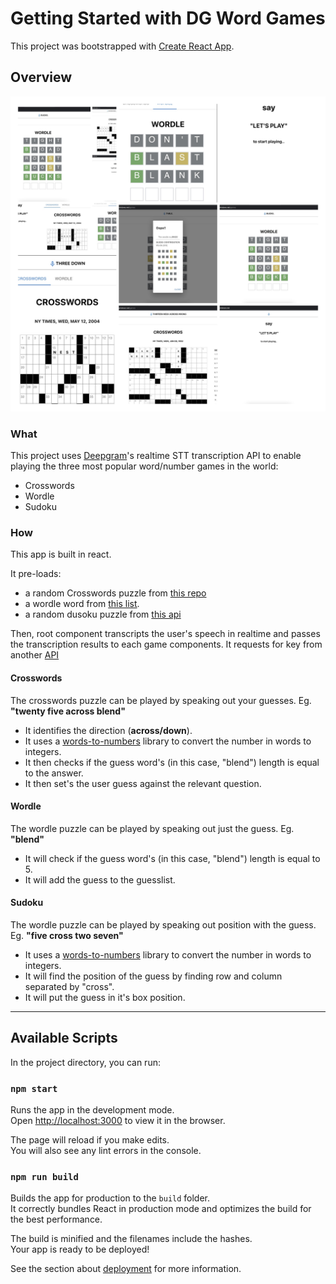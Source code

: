 # Getting Started with DG Word Games

This project was bootstrapped with [Create React App](https://github.com/facebook/create-react-app).

## Overview

![Banner](public/collage.jpg)

### What

This project uses [Deepgram](https://deepgram.com/)'s realtime STT transcription API to enable playing the three most popular word/number games in the world:

- Crosswords
- Wordle
- Sudoku

### How

This app is built in react.

It pre-loads:
- a random Crosswords puzzle from [this repo](https://github.com/doshea/nyt_crosswords/)
- a wordle word from [this list](src/store/constants/wordleWords.js).
- a random dusoku puzzle from [this api](https://github.com/bertoort/sugoku)

Then, root component transcripts the user's speech in realtime and passes the transcription results to each game components. It requests for key from another [API](https://github.com/sharmavikashkr/dgwordgames-api)

#### Crosswords
The crosswords puzzle can be played by speaking out your guesses.
Eg. **"twenty five across blend"**
- It identifies the direction (__across/down__).
- It uses a [words-to-numbers](https://www.npmjs.com/package/words-to-numbers) library to convert the number in words to integers.
- It then checks if the guess word's (in this case, "blend") length is equal to the answer.
- It then set's the user guess against the relevant question.

#### Wordle
The wordle puzzle can be played by speaking out just the guess.
Eg. **"blend"**
- It will check if the guess word's (in this case, "blend") length is equal to 5.
- It will add the guess to the guesslist.

#### Sudoku
The wordle puzzle can be played by speaking out position with the guess.
Eg. **"five cross two seven"**
- It uses a [words-to-numbers](https://www.npmjs.com/package/words-to-numbers) library to convert the number in words to integers.
- It will find the position of the guess by finding row and column separated by "cross".
- It will put the guess in it's box position.

-------------------------------

## Available Scripts

In the project directory, you can run:

### `npm start`

Runs the app in the development mode.\
Open [http://localhost:3000](http://localhost:3000) to view it in the browser.

The page will reload if you make edits.\
You will also see any lint errors in the console.

### `npm run build`

Builds the app for production to the `build` folder.\
It correctly bundles React in production mode and optimizes the build for the best performance.

The build is minified and the filenames include the hashes.\
Your app is ready to be deployed!

See the section about [deployment](https://facebook.github.io/create-react-app/docs/deployment) for more information.

